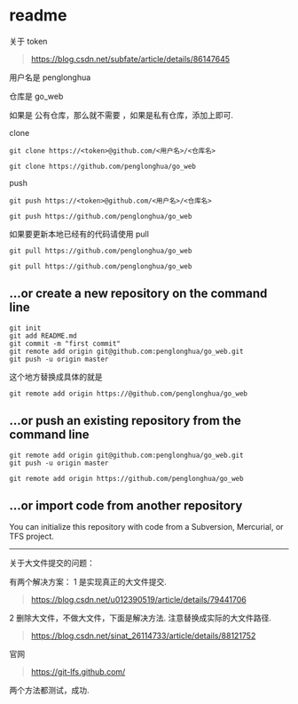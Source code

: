 
# readme

关于 token

>https://blog.csdn.net/subfate/article/details/86147645

用户名是 penglonghua

仓库是 go_web


如果是 公有仓库，那么就不需要 <token> ，如果是私有仓库，添加上即可.

clone

```shell
git clone https://<token>@github.com/<用户名>/<仓库名>

git clone https://github.com/penglonghua/go_web

```

push

```shell
git push https://<token>@github.com/<用户名>/<仓库名>

git push https://github.com/penglonghua/go_web

```

如果要更新本地已经有的代码请使用 pull

```shell
git pull https://github.com/penglonghua/go_web

git pull https://github.com/penglonghua/go_web

```


## …or create a new repository on the command line
```shell
git init
git add README.md
git commit -m "first commit"
git remote add origin git@github.com:penglonghua/go_web.git
git push -u origin master
```
这个地方替换成具体的就是

```shell
git remote add origin https://@github.com/penglonghua/go_web
```

## …or push an existing repository from the command line
```shell
git remote add origin git@github.com:penglonghua/go_web.git
git push -u origin master
```

```shell
git remote add origin https://github.com/penglonghua/go_web
```

## …or import code from another repository
You can initialize this repository with code from a Subversion, Mercurial, or TFS project.



***

关于大文件提交的问题：

有两个解决方案：
1 是实现真正的大文件提交.
>https://blog.csdn.net/u012390519/article/details/79441706


2 删除大文件，不做大文件，下面是解决方法. 注意替换成实际的大文件路径.
>https://blog.csdn.net/sinat_26114733/article/details/88121752


官网
>https://git-lfs.github.com/

两个方法都测试，成功.
